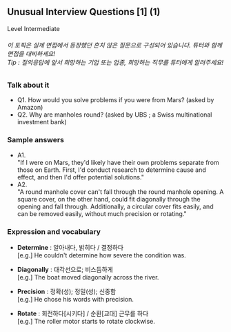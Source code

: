 ## Unusual Interview Questions [1] (1)
Level Intermediate
###### 이 토픽은 실제 면접에서 등장했던 흔치 않은 질문으로 구성되어 있습니다. 튜터와 함께 면접을 대비하세요!<br/>Tip : 질의응답에 앞서 희망하는 기업 또는 업종, 희망하는 직무를 튜터에게 알려주세요!

### Talk about it
- Q1. How would you solve problems if you were from Mars? (asked by Amazon)
- Q2. Why are manholes round? (asked by UBS ; a Swiss multinational investment bank)
### Sample answers
- A1.  
"If I were on Mars, they'd likely have their own problems separate from those on Earth. First, I'd conduct research to determine cause and effect, and then I'd offer potential solutions."
- A2.  
"A round manhole cover can't fall through the round manhole opening. A square cover, on the other hand, could fit diagonally through the opening and fall through. Additionally, a circular cover fits easily, and can be removed easily, without much precision or rotating."
### Expression and vocabulary
- **Determine** : 알아내다, 밝히다 / 결정하다  
[e.g.] He couldn't determine how severe the condition was.

- **Diagonally** : 대각선으로; 비스듬하게  
[e.g.] The boat moved diagonally across the river.

- **Precision** : 정확(성); 정밀(성); 신중함  
[e.g.] He chose his words with precision.

- **Rotate** : 회전하다[시키다] / 순환[교대] 근무를 하다  
[e.g.] The roller motor starts to rotate clockwise.


